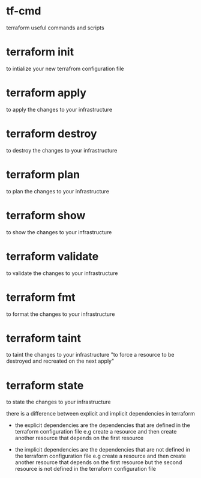 # tf-cmd
terraform useful commands and scripts

# terraform init
to intialize your new terrafrom configuration file

# terraform apply
to apply the changes to your infrastructure

# terraform destroy
to destroy the changes to your infrastructure

# terraform plan
to plan the changes to your infrastructure

# terraform show
to show the changes to your infrastructure

# terraform validate
to validate the changes to your infrastructure

# terraform fmt
to format the changes to your infrastructure

# terraform taint
to taint the changes to your infrastructure "to force a resource to be destroyed and recreated on the next apply"

# terraform state
to state the changes to your infrastructure

there is a difference between explicit and implicit dependencies in terraform
- the explicit dependencies are the dependencies that are defined in the terraform configuration file 
e.g create a resource and then create another resource that depends on the first resource

- the implicit dependencies are the dependencies that are not defined in the terraform configuration file 
e.g create a resource and then create another resource that depends on the first resource but the second resource is not defined in the terraform configuration file
